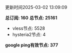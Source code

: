 更新时间2025-03-02 13:09:09

**总订阅: 160**
**总节点: 25161**
- vless节点: 5528
- hysteria2节点: 4

**google ping有效节点: 377**
